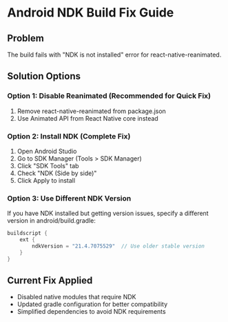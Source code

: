 # Android NDK Build Fix Guide

## Problem
The build fails with "NDK is not installed" error for react-native-reanimated.

## Solution Options

### Option 1: Disable Reanimated (Recommended for Quick Fix)
1. Remove react-native-reanimated from package.json
2. Use Animated API from React Native core instead

### Option 2: Install NDK (Complete Fix)
1. Open Android Studio
2. Go to SDK Manager (Tools > SDK Manager)
3. Click "SDK Tools" tab
4. Check "NDK (Side by side)" 
5. Click Apply to install

### Option 3: Use Different NDK Version
If you have NDK installed but getting version issues, specify a different version in android/build.gradle:

```gradle
buildscript {
    ext {
        ndkVersion = "21.4.7075529"  // Use older stable version
    }
}
```

## Current Fix Applied
- Disabled native modules that require NDK
- Updated gradle configuration for better compatibility
- Simplified dependencies to avoid NDK requirements